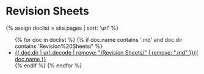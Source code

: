# Revision Sheets

{% assign doclist = site.pages | sort: 'url'  %}
<ul>
{% for doc in doclist %}
{% if doc.name contains '.md' and doc.dir contains 'Revision%20Sheets/' %}
<li><a href="{{ site.baseurl }}{{ doc.url }}">{{ doc.dir | url_decode | remove: "/Revision Sheets/" | remove: ".md" }}{{ doc.name }}</a></li>
{% endif %}
{% endfor %}
</ul>